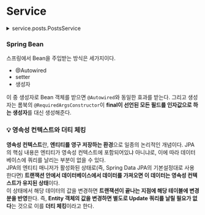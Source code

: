 # Service
<details>
<summary> service.posts.PostsService</summary>

``` java
package com.rommmu.book.springboot.service.posts;

import com.rommmu.book.springboot.domain.posts.Posts;
import com.rommmu.book.springboot.domain.posts.PostsRepository;
import com.rommmu.book.springboot.web.dto.PostsResponseDto;
import com.rommmu.book.springboot.web.dto.PostsSaveRequestDto;
import com.rommmu.book.springboot.web.dto.PostsUpdateRequestDto;
import lombok.RequiredArgsConstructor;
import org.springframework.stereotype.Service;

import javax.transaction.Transactional;

@RequiredArgsConstructor
@Service
public class PostsService {
    private final PostsRepository postsRepository;

    @Transactional
    public Long save(PostsSaveRequestDto requestDto) {
        return postsRepository.save(requestDto.toEntity()).getId();
    }

    @Transactional
    public Long update(Long id, PostsUpdateRequestDto requestDto) {
        Posts posts = postsRepository.findById(id).orElseThrow(() -> new IllegalArgumentException("해당 게시글이 없습니다. id= " + id));

        posts.update(requestDto.getTitle(), requestDto.getContent());

        return id;
    }

    public PostsResponseDto findById(Long id) {
        Posts entity = postsRepository.findById(id).orElseThrow(() -> new IllegalArgumentException("해당 게시글이 없습니다. id = " + id));

        return new PostsResponseDto(entity);
    }
}
```

</details>

### Spring Bean
스프링에서 Bean을 주입받는 방식은 세가지이다.
- @Autowired
- setter
- 생성자

이 중 생성자로 Bean 객체를 받으면 `@Autowired`와 동일한 효과를 받는다. 그리고 생성자는 롬북의 `@RequiredArgsConstructor`이 **final이 선언된 모든 필드를 인자값으로 하는 생성자**를 대신 생성해준다.
### 💡 영속성 컨텍스트와 더티 체킹
**영속성 컨텍스트**란, **엔티티를 영구 저장하는 환경**으로 일종의 논리적인 개념이다. JPA의 핵심 내용은 엔티티가 영속성 컨텍스트에 포함되어있냐 아니냐로, 이에 따라 데이터베이스에 쿼리를 날리는 부분이 없을 수 있다. <br>
JPA의 엔티티 매니저가 활성화된 상태로(즉, Spring Data JPA의 기본설정대로 사용한다면) **트랜잭션 안에서 데이터베이스에서 데이터를 가져오면 이 데이터는 영속성 컨텍스트가 유지된 상태**이다. <br>
이 상태에서 해당 데이터의 값을 변경하면 **트랜잭션이 끝나는 지점에 해당 테이블에 변경분을 반영**한다. 즉, **Entity 객체의 값을 변경하면 별도로 Update 쿼리를 날릴 필요가 없다**는 것으로 이를 **더티 체킹**이라고 한다.